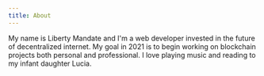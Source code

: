 ```yaml
---
title: About
---
```


My name is Liberty Mandate and I'm a web developer invested in the future of decentralized internet. My goal in 2021 is to begin working on blockchain projects both personal and professional. I love playing music and reading to my infant daughter Lucia.
